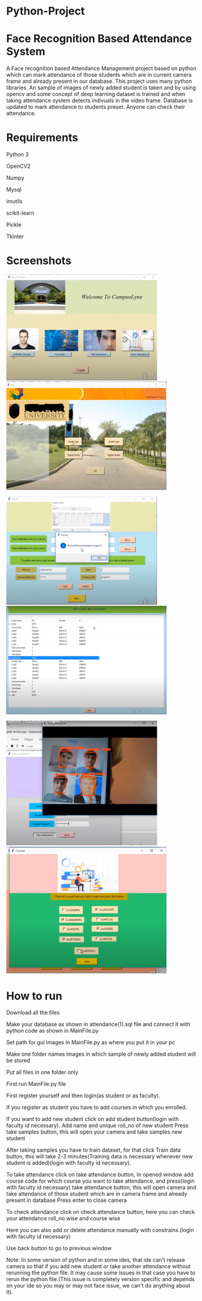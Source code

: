 # Python-Project

# Face Recognition Based Attendance System
A Face recognition based Attendance Management project based on python which can mark attendance of those students which are in current camera 
frame and already present in our database. This project uses many python libraries. An sample of images of newly added student is taken and 
by using opencv and some concept of deep learning dataset is trained and when taking attendance system detects indivuals in the video frame. 
Database is updated to mark attendance to students preset. Anyone can check their attendance.

# Requirements
Python 3

OpenCV2

Numpy

Mysql

imutils

scikit-learn

Pickle

Tkinter

# Screenshots
<p float="left">
  <img src="Images%20for%20Gui/Screenshot%20(103).png" width="400" />
  <img src="Images%20for%20Gui/Screenshot%20(105).png" width="425"  height="287" />
</p>
<p float="left">
  <img src="Images%20for%20Gui/Screenshot%20(107).png" width="400" />
  <img src="Images%20for%20Gui/Screenshot%20(106).png" width="425" height="287" />
</p> 
<p float="left">
  <img src="Images%20for%20Gui/Screenshot%20(108).png" width="400" height="330"/>
  <img src="Images%20for%20Gui/Screenshot%20(109).png" width="425"  />
</p>


# How to run
Download all the files

Make your database as shown in attendance(1).sql file and connect it with python code as shown in MainFile.py

Set path for gui images in MainFile.py as where you put it in your pc

Make one folder names images in which sample of newly added student will be stored

Put all files in one folder only

First run MainFile.py file

First register yourself and then login(as student or as faculty).

If you register as student you have to add courses in which you enrolled. 

If you want to add new student click on add student button(login with faculty id necessary).
Add name and unique roll_no of new student
Press take samples button, this will open your camera and take samples new student

After taking samples you have to train dataset, for that click Train data button, this will take 2-3 minutes(Training data is necessary whenever new student is added)(login with faculty id necessary).

To take attendance click on take attendance button, In opened window add course code for which course you want to take attendance, and press(login with faculty id necessary)
take attendance button, this will open camera and take attendance of those student which are in camera frame and already present in database
Press enter to close camera

To check attendance click on check attendance button, here you can check your attendance roll_no wise and course wise

Here you can also add or delete attendance manually with constrains.(login with faculty id necessary)

Use back button to go to previous window

Note: In some version of python and in some ides, that ide can't release camera so that if you add new student or take another attendance
without rerunning the python file. It may cause some issues in that case you have to rerun the python file.(This issue is completely version
specific and depends on your ide so you may or may not face issue, we can't do anything about it). 

